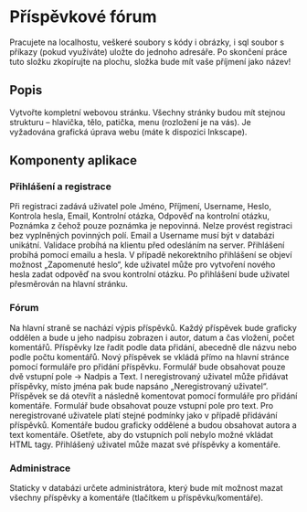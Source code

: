 # Příspěvkové fórum
Pracujete na localhostu, veškeré soubory s kódy i obrázky, i sql soubor s příkazy (pokud využíváte)
uložte do jednoho adresáře. Po skončení práce tuto složku zkopírujte na plochu, složka bude mít
vaše příjmení jako název!
## Popis
Vytvořte kompletní webovou stránku. Všechny stránky budou mít stejnou strukturu – hlavička, tělo,
patička, menu (rozložení je na vás). Je vyžadována grafická úprava webu (máte k dispozici Inkscape).
## Komponenty aplikace
### Přihlášení a registrace
Při registraci zadává uživatel pole Jméno, Příjmení, Username, Heslo, Kontrola hesla, Email, Kontrolní
otázka, Odpověď na kontrolní otázku, Poznámka z čehož pouze poznámka je nepovinná. Nelze
provést registraci bez vyplněných povinných polí. Email a Username musí být v databázi unikátní.
Validace probíhá na klientu před odesláním na server.
Přihlášení probíhá pomocí emailu a hesla. V případě nekorektního přihlášení se objeví možnost
„Zapomenuté heslo“, kde uživatel může pro vytvoření nového hesla zadat odpověď na svou kontrolní
otázku. Po přihlášení bude uživatel přesměrován na hlavní stránku.
### Fórum
Na hlavní straně se nachází výpis příspěvků. Každý příspěvek bude graficky oddělen a bude u jeho
nadpisu zobrazen i autor, datum a čas vložení, počet komentářů. Příspěvky lze řadit podle data
přidání, abecedně dle názvu nebo podle počtu komentářů. Nový příspěvek se vkládá přímo na hlavní
stránce pomocí formuláře pro přidání příspěvku. Formulář bude obsahovat pouze dvě vstupní pole ->
Nadpis a Text. I neregistrovaný uživatel může přidávat příspěvky, místo jména pak bude napsáno
„Neregistrovaný uživatel“. Příspěvek se dá otevřít a následně komentovat pomocí formuláře pro
přidání komentáře. Formulář bude obsahovat pouze vstupní pole pro text. Pro neregistrované
uživatele platí stejné podmínky jako v případě přidávání příspěvků. Komentáře budou graficky
oddělené a budou obsahovat autora a text komentáře. Ošetřete, aby do vstupních polí nebylo možné
vkládat HTML tagy. Přihlášený uživatel může mazat své příspěvky a komentáře.
### Administrace
Staticky v databázi určete administrátora, který bude mít možnost mazat všechny příspěvky a
komentáře (tlačítkem u příspěvku/komentáře).